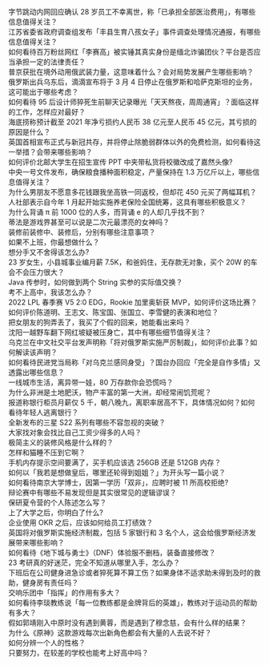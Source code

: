 字节跳动内网回应确认 28 岁员工不幸离世，称「已承担全部医治费用」，有哪些信息值得关注？  
江苏省委省政府调查组发布「丰县生育八孩女子」事件调查处理情况通报，有哪些信息值得关注？  
如何看待百万粉丝网红「李赛高」被实锤其真实身份是缅北诈骗团伙？平台是否应当承担一定的法律责任？  
普京获批在境外动用俄武装力量，这意味着什么？会对局势发展产生哪些影响？  
俄罗斯出兵乌东后，滴滴宣布将于 3 月 4 日停止在俄罗斯和哈萨克斯坦的业务，这可能出于哪些考虑？  
如何看待 95 后设计师猝死生前聊天记录曝光「天天熬夜，周周通宵」？面临这样的工作，怎样应对最好？  
海底捞称预计截至 2021 年净亏损约人民币 38 亿元至人民币 45 亿元，其亏损的原因是什么？  
英国首相宣布正式与新冠共存，并将停止除脆弱群体以外的免费检测，如何看待这一举措？会带来哪些影响？  
如何评价北邮大学生在招生宣传 PPT 中夹带私货将校徽改成了嘉然头像?  
中央一号文件发布，确保粮食播种面积稳定，产量保持在 1.3 万亿斤以上，哪些信息值得关注？  
为什么男朋友不愿意多花钱跟我坐高铁一同返校，但却花 450 元买了两幅耳机？  
人社部表示自今年 1 月起开始实施养老保险全国统筹，这具有哪些积极意义？  
为什么背诵 π 前 1000 位的人多，而背诵 e 的人却几乎找不到？  
蒂法是游戏界甚至可以说是二次元最漂亮的女神吗？  
装修前装修中、装修后，分别有哪些注意事项？  
如果不上班，你最想做什么？  
想分手又不舍得该怎么办?  
23 岁女生，小县城事业编月薪 7.5K，和爸妈住，无存款无对象，买个 20W 的车会不会压力很大？  
Java 传参时，如何做到两个 String 实参的实际值交换？  
考不上高中，我该怎么办？  
2022 LPL 春季赛 V5 2:0 EDG，Rookie 加里奥斩获 MVP，如何评价这场比赛？  
如何评价陈道明、王志文、陈宝国、张国立、李雪健的表演和地位？  
把女朋友的狗弄丢了，我买了个假的回来，她能看出来吗？  
沈阳一越野车翻下网红坡疑被压身亡，其中有哪些细节值得关注？  
乌克兰在中文社交平台发声明称「将对俄罗斯实施严厉制裁」，如何评价此事？如何解读该声明？  
如何看待民进党当局称「对乌克兰感同身受」？国台办回应「完全是自作多情」又透露出哪些信息？  
一线城市生活，离异带一娃，80 万存款你会恐慌吗？  
为什么非洲是土地肥沃，物产丰富的第一大洲，却经常闹饥荒呢？  
报道称银行柜员月薪仅 5 千，朝八晚九，离职率居高不下，具体情况如何？如何看待年轻人逃离银行？  
全新发布的三星 S22 系列有哪些不容忽视的突破？  
大家找对象会找比自己工资少得多的人吗？  
极简主义的装修风格是什么样的？  
怎样和猫睡不压到它啊？  
手机内存提示空间要满了，买手机应该选 256GB 还是 512GB 内存？  
如何以「我若是想做皇后，哪里还轮得到姐姐？」为开头写一篇小说？  
如何看待南京大学博士，因第一学历「双非」，应聘时被 11 所高校拒绝?  
辩论赛中有哪些不易发现但是其实很常见的逻辑谬误？  
保研夏令营的个人陈述怎么写？  
上了大学之后，你明白了什么?  
企业使用 OKR 之后，应该如何给员工打绩效？  
英国将对俄罗斯实施经济制裁，包括 5 家银行和 3 名个人，这会给俄罗斯经济发展带来哪些影响？  
如何看待《地下城与勇士》（DNF）体验服不删档，装备直接修改？  
23 考研真的好迷茫，完全不知道从哪里入手，怎么办？  
下班后在公司健身进急诊或者猝死算不算工伤？如果身体不适求助未得到及时的救助，健身房有责任吗？  
交响乐团中「指挥」的作用有多大？  
如何看待李琰教练说「每一位教练都是金牌背后的英雄」，教练对于运动员的帮助有多大？  
假如郭靖刚入中原时没有遇到黄蓉，而是遇到了穆念慈，会有什么样的结果？  
为什么《原神》这款游戏每次出新角色都会有大量的人去说不好？  
如何分辨一个人的性格？  
只要努力，在较差的学校也能考上好高中吗？  
